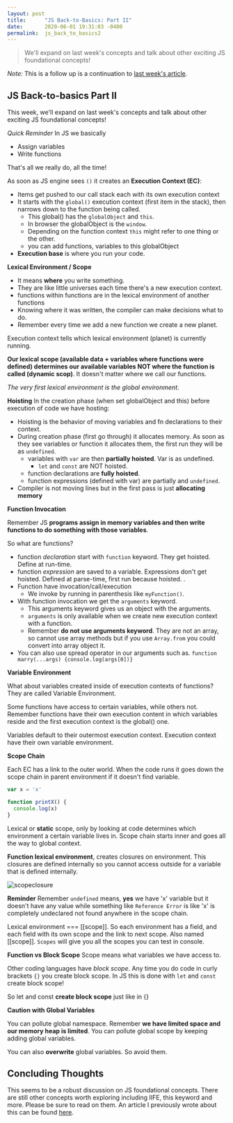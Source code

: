 ```yaml
---
layout: post
title:      "JS Back-to-Basics: Part II"
date:       2020-06-01 19:31:03 -0400
permalink:  js_back_to_basics2
---
```


> We'll expand on last week's concepts and talk about other exciting JS foundational concepts!

*Note:* This is a follow up is a continuation to [last week's article](http://fbohz.com/js_back_to_basics1).


## JS Back-to-basics Part II

This week, we'll expand on last week's concepts and talk about other exciting JS foundational concepts!

*Quick Reminder*
In JS we basically
- Assign variables
- Write functions

That's all we really do, all the time!

As soon as JS engine sees `()` it creates an **Execution Context (EC)**:
- Items get pushed to our call stack each with its own execution context
- It starts with the `global()` execution context (first item in the stack), then narrows down to the function being called.
  - This global() has the `globalObject` and `this`.
  - In browser the globalObject is the `window`.
  - Depending on the function context `this` might refer to one thing or the other.
  - you can add functions, variables to this globalObject
- **Execution base** is where you run your code.

**Lexical Environment / Scope**
- It means **where** you write something.
- They are like little universes each time there's a new execution context.
- functions within functions are in the lexical environment of another functions
- Knowing where it was written, the compiler can make decisions what to do.
- Remember every time we add a new function we create a new planet.

Execution context tells which lexical environment (planet) is currently running.

**Our lexical scope (available data + variables where functions were defined) determines our available variables NOT where the function is called (dynamic scop)**. It doesn't matter where we call our functions.

*The very first lexical environment is the global environment*.

**Hoisting**
In the creation phase (when set globalObject and this) before execution of code we have hosting:
- Hoisting is the behavior of moving variables and fn declarations to their context.
- During creation phase (first go through) it allocates memory. As soon as they see variables or function it allocates them, the first run they will be as `undefined`.
  - variables with `var` are then **partially hoisted**. Var is as undefined.
    - `let` and `const` are NOT hoisted.
  - function declarations are **fully hoisted**.
  - function expressions (defined with var) are partially and `undefined`.
- Compiler is not moving lines but in the first pass is just **allocating memory**


**Function Invocation**

Remember JS **programs assign in memory variables and then write functions to do something with those variables**.

So what are functions?
- function *declaration* start with `function` keyword. They get hoisted. Define at run-time.
- function *expression* are saved to a variable. Expressions don't get hoisted. Defined at parse-time, first run because hoisted.  . 
- Function have invocation/call/execution
  - We invoke by running in parenthesis like `myFunction()`.
- With function invocation we get the `arguments` keyword.
  - This arguments keyword gives us an object with the arguments.
  - `arguments` is only available when we create new execution context with a function.
  - Remember **do not use arguments keyword**. They are not an array, so cannot use array methods but if you use `Array.from` you could convert into array object it.
- You can also use spread operator in our arguments such as. `function marry(...args) {console.log(args[0])}`

**Variable Environment**

What about variables created inside of execution contexts of functions? They are called Variable Environment.

Some functions have access to certain variables, while others not. Remember functions have their own execution content in which variables reside and the first execution context is the global() one. 

Variables default to their outermost execution context. Execution context have their own variable environment.

**Scope Chain**

Each EC has a link to the outer world. When the code runs it goes down the scope chain in parent environment if it doesn't find variable.

```js
var x = 'x'

function printX() {
  console.log(x)
}

```
Lexical or **static** scope, only by looking at code determines  which environment a certain variable lives in. Scope chain starts inner and goes all the way to global context.

**Function lexical environment**, creates closures on environment.  This closures are defined internally so you cannot access outside for a variable that is defined internally. 


![scopeclosure](https://user-images.githubusercontent.com/15071636/81589013-b0d2f880-937e-11ea-9b06-0e95b6118953.png)

**Reminder**
Remember `undefined` means, **yes** we have 'x' variable but it doesn't have any value while something like `Reference Error` is like 'x' is completely undeclared not found anywhere in the scope chain.

Lexical environment === [[scope]]. So each environment has a field, and each field with its own scope and the link to next scope. Also named [[scope]]. `Scopes` will give you all the scopes you can test in console.

**Function vs Block Scope**
Scope means what variables we have access to.

Other coding languages have *block scope*. Any time you do code in curly brackets `{}` you create block scope. In JS this is done with `let` and `const` create block scope!

So let and const **create block scope** just like in {}

**Caution with Global Variables**

You can pollute global namespace. Remember **we have limited space and our memory heap is limited**. You can pollute global scope by keeping adding global variables.

You can also **overwrite** global variables. So avoid them.

## Concluding Thoughts

This seems to be a robust discussion on JS foundational concepts. There are still other concepts worth exploring including IIFE, this keyword and more. Please be sure to read on them. An article I previously wrote about this can be found [here](https://medium.com/swlh/javascript-this-a-quick-example-regular-arrow-functions-and-methods-95fdfae01c98).
